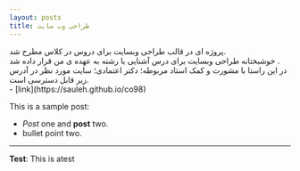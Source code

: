 ```yaml
---
layout: posts
title: طراحی وب سایت
---
```


<div>
پروژه ای در قالب طراحی وبسایت برای دروس در کلاس مطرح شد. <br> 
خوشبختانه طراحی وبسایت برای درس آشنایی با رشته به عهده ی من قرار داده شد . <br>
در این راستا با مشورت و کمک استاد مربوطه؛ دکتر اعتمادی؛ سایت مورد نظر در آدرس زیر قابل 
دسترسی است. <br>

</div>
- [link](https://sauleh.github.io/co98)

This is a sample post:
- *Post* one and **post** two.
- bullet point two.


---
**Test**: This is atest
